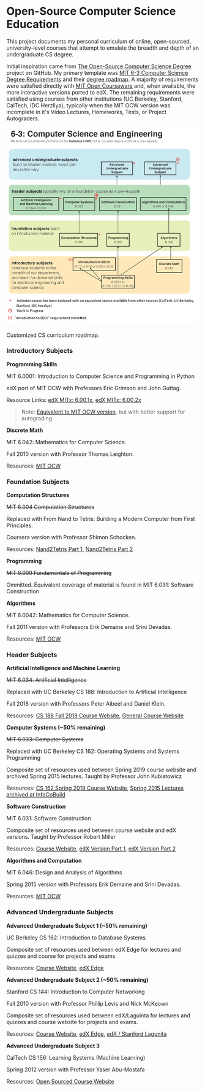 # Open-Source Computer Science Education

This project documents my personal curriculum of online, open-sourced, university-level courses that attempt to emulate the breadth and depth of an undergraduate CS degree.  

Initial inspiration came from [The Open-Source Computer Science Degree](https://github.com/ossu/computer-science) project on GitHub. My primary template was [MIT 6-3 Computer Science Degree Requirements](http://www.eecs.mit.edu/curriculum2017) and their [degree roadmap](https://www.eecs.mit.edu/docs/ug/freshman_roadmaps.pdf). A majority of requirements were satisfied directly with [MIT Open Courseware](https://ocw.mit.edu/courses/electrical-engineering-and-computer-science/) and, when available, the more interactive versions ported to edX. The remaining requirements were satisfied using courses from other institutions (UC Berkeley, Stanford, CalTech, IDC Herzliya), typically when the MIT OCW version was incomplete in it's Video Lectures, Homeworks, Tests, or Project Autograders.

![](imgs/MIT_CS_Curriculum.png)

Customized CS curriculum roadmap.

### Introductory Subjects

**Programming Skills**

MIT 6.0001: Introduction to Computer Science and Programming in Python

edX port of MIT OCW with Professors Eric Grimson and John Guttag.

Resource Links: [edX MITx: 6.00.1x](https://courses.edx.org/courses/course-v1:MITx+6.00.1x+2T2017_2/course/), [edX MITx: 6.00.2x](https://courses.edx.org/courses/course-v1:=MITx+6.00.2x+3T2017/course/)

>Note: [Equivalent to MIT OCW version](https://ocw.mit.edu/courses/electrical-engineering-and-computer-science/6-0001-introduction-to-computer-science-and-programming-in-python-fall-2016/#course_tabs), but with better support for autograding.

**Discrete Math**

MIT 6.042: Mathematics for Computer Science.

Fall 2010 version with Professor Thomas Leighton.

Resources: [MIT OCW](https://ocw.mit.edu/courses/electrical-engineering-and-computer-science/6-042j-mathematics-for-computer-science-fall-2010/)

### Foundation Subjects

**Computation Structures**

~~MIT 6.004 Computation Structures~~ 

Replaced with From Nand to Tetris: Building a Modern Computer from First Principles.

Coursera version with Professor Shimon Schocken.

Resources: [Nand2Tetris Part 1](https://www.coursera.org/learn/build-a-computer?), [Nand2Tetris Part 2](https://www.coursera.org/learn/nand2tetris2) 

**Programming**

~~MIT 6.009 Fundamentals of Programming~~

Ommitted. Equivalent coverage of material is found in MIT 6.031: Software Construction

**Algorithms**

MIT 6.0042: Mathematics for Computer Science.

Fall 2011 version with Professors Erik Demaine and Srini Devadas.

Resources: [MIT OCW](https://ocw.mit.edu/courses/electrical-engineering-and-computer-science/6-006-introduction-to-algorithms-fall-2011/)


### Header Subjects

**Artificial Intelligence and Machine Learning**

~~MIT 6.034: Artificial Intelligence~~

Replaced with UC Berkeley CS 188: Introduction to Artificial Intelligence

Fall 2018 version with Professors Peter Aibeel and Daniel Klein.

Resources: [CS 188 Fall 2018 Course Website](https://inst.eecs.berkeley.edu/~cs188/fa18/), [General Course Website](http://ai.berkeley.edu/home.html)

**Computer Systems (~50% remaining)**

~~MIT 6.033: Computer Systems~~

Replaced with UC Berkeley CS 162: Operating Systems and Systems Programming

Composite set of resources used between Spring 2019 course website and archived Spring 2015 lectures. 
Taught by Professor John Kubiatowicz

Resources: [CS 162 Spring 2019 Course Website](https://cs162.eecs.berkeley.edu/), [Spring 2015 Lectures archived at InfoCoBuild](http://www.infocobuild.com/education/audio-video-courses/computer-science/cs162-spring2015-berkeley.html)

**Software Construction**

MIT 6.031: Software Construction

Composite set of resources used between course website and edX versions. Taught by Professor Robert Miller

Resources: [Course Website](http://web.mit.edu/6.031/www/sp19/), [edX Version Part 1](https://courses.edx.org/courses/course-v1:MITx+6.005.1x+3T2016/course/), [edX Version Part 2](https://courses.edx.org/courses/course-v1:MITx+6.005.2x+1T2017/course/) 

**Algorithms and Computation**

MIT 6.046: Design and Analysis of Algorithms

Spring 2015 version with Professors Erik Demaine and Srini Devadas.

Resources: [MIT OCW](https://ocw.mit.edu/courses/electrical-engineering-and-computer-science/6-046j-design-and-analysis-of-algorithms-spring-2015/)

### Advanced Undergraduate Subjects

**Advanced Undergraduate Subject 1 (~50% remaining)**

UC Berkeley CS 162: Introduction to Database Systems.

Composite set of resources used between edX Edge for lectures and quizzes and course for projects and exams. 

Resources: [Course Website](https://www.cs186berkeley.net/), [edX Edge](https://edge.edx.org/courses/course-v1:EdgeBerkeley+CS186+2019_SP/course/)

**Advanced Undergraduate Subject 2 (~50% remaining)**

Stanford CS 144: Introduction to Computer Networking

Fall 2010 version with Professor Phillip Levis and Nick McKeown

Composite set of resources used between edX/Laguinta for lectures and quizzes and course website for projects and exams.

Resources: [Course Website](http://www.scs.stanford.edu/10au-cs144/), [edX Edge](https://edge.edx.org/courses/course-v1:EdgeBerkeley+CS186+2019_SP/course/), [edX / Stanford Lagunita](https://lagunita.stanford.edu/courses/Engineering/Networking-SP/SelfPaced/about)

**Advanced Undergraduate Subject 3**

CalTech CS 156: Learning Systems (Machine Learning)

Spring 2012 version with Professor Yaser Abu-Mostafa

Resources: [Open Sourced Course Website](https://work.caltech.edu/telecourse.html)
